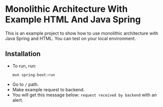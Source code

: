 # Monolithic Architecture With Example HTML And Java Spring

This is an example project to show how to use monolithic architecture with Java Spring and HTML. You can test on your local environment.

## Installation

- To run, run:
    ```sh
    mvn spring-boot:run
    ```
- Go to ``/`` path. 
- Make example request to backend.
- You will get this message below: ``request received by backend`` with an alert.